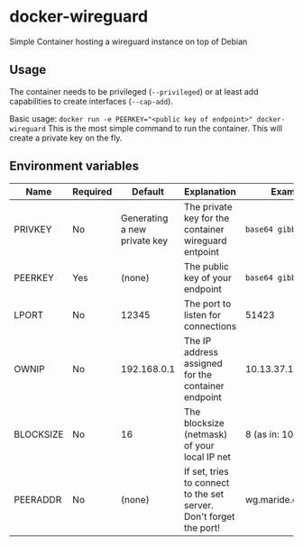 # docker-wireguard
Simple Container hosting a wireguard instance on top of Debian

## Usage

The container needs to be privileged (`--privileged`) or at least add capabilities to create interfaces (`--cap-add`).

Basic usage: `docker run -e PEERKEY="<public key of endpoint>" docker-wireguard`
This is the most simple command to run the container. This will create a private key on the fly.

## Environment variables

| Name | Required | Default | Explanation | Example
| - | - | - | - | - |
| PRIVKEY | No | Generating a new private key | The private key for the container wireguard entpoint | `base64 gibberish` |
| PEERKEY | Yes | (none) | The public key of your endpoint | `base64 gibberish` |
| LPORT | No | 12345 | The port to listen for connections | 51423 |
| OWNIP | No | 192.168.0.1 | The IP address assigned for the container endpoint | 10.13.37.1 |
| BLOCKSIZE | No | 16 | The blocksize (netmask) of your local IP net | 8 (as in: 10.0.0.0/8) |
| PEERADDR | No | (none) | If set, tries to connect to the set server. Don't forget the port! | wg.maride.cc:51423 |
